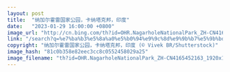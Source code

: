 ```yaml
---
layout: post
title:  "纳加尔霍雷国家公园，卡纳塔克邦，印度"
date:   "2023-01-29 16:00:00 +0800"
image_url: "http://cn.bing.com/th?id=OHR.NagarholeNationalPark_ZH-CN4165452163_1920x1080.jpg&rf=LaDigue_1920x1080.jpg&pid=hp"
link: "/search?q=%e7%ba%b3%e5%8a%a0%e5%b0%94%e9%9c%8d%e9%9b%b7%e5%9b%bd%e5%ae%b6%e5%85%ac%e5%9b%ad&form=hpcapt&mkt=zh-cn"
copyright: "纳加尔霍雷国家公园，卡纳塔克邦，印度 (© Vivek BR/Shutterstock)"
image_hash: "81c0b358e82eec3cc8c0552458029a25"
image_filename: "th?id=OHR.NagarholeNationalPark_ZH-CN4165452163_1920x1080.jpg&rf=LaDigue_1920x1080.jpg&pid=hp"
---
```

